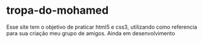 # tropa-do-mohamed
Esse site tem o objetivo de praticar html5 e css3, utilizando como referencia para sua criação meu grupo de amigos.
Ainda em desenvolvimento
